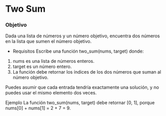 # Two Sum
### Objetivo
Dada una lista de números y un número objetivo, encuentra dos números en la lista que sumen el número objetivo.

- Requisitos
Escribe una función two_sum(nums, target) donde:

1. nums es una lista de números enteros.
2. target es un número entero.
3. La función debe retornar los índices de los dos números que suman al número objetivo.

Puedes asumir que cada entrada tendría exactamente una solución, y no puedes usar el mismo elemento dos veces.

Ejemplo
La función two_sum(nums, target) debe retornar [0, 1], porque nums[0] + nums[1] = 2 + 7 = 9.
